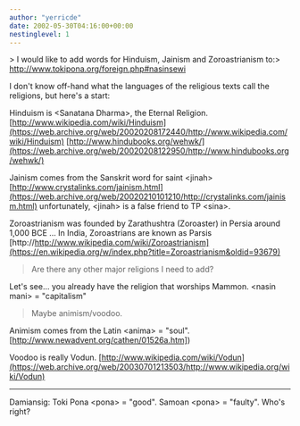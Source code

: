 ```yaml
---
author: "yerricde"
date: 2002-05-30T04:16:00+00:00
nestinglevel: 1
---
```

\> I would like to add words for Hinduism, Jainism and Zoroastrianism to:\> http://www.tokipona.org/foreign.php#nasinsewi

I don't know off-hand what the languages of the religious texts call
the religions, but here's a start:

Hinduism is \<Sanatana Dharma\>, the Eternal Religion.
[http://www.wikipedia.com/wiki/Hinduism](https://web.archive.org/web/20020208172440/http://www.wikipedia.com/wiki/Hinduism)
[http://www.hindubooks.org/wehwk/](https://web.archive.org/web/20020208122950/http://www.hindubooks.org/wehwk/)

Jainism comes from the Sanskrit word for saint \<jinah\>
[http://www.crystalinks.com/jainism.html](https://web.archive.org/web/20020210101210/http://crystalinks.com/jainism.html)
unfortunately, \<jinah\> is a false friend to TP \<sina\>.

Zoroastrianism was founded by Zarathushtra (Zoroaster) in Persia
around 1,000 BCE ... In India, Zoroastrians are known as Parsis
[http://http://www.wikipedia.com/wiki/Zoroastrianism](https://en.wikipedia.org/w/index.php?title=Zoroastrianism&oldid=93679)

> Are there any other major religions I need to add?

Let's see... you already have the religion that worships Mammon.
\<nasin mani\> = "capitalism"

> Maybe animism/voodoo.

Animism comes from the Latin \<anima\> = "soul".
[http://www.newadvent.org/cathen/01526a.htm])

Voodoo is really Vodun.
[http://www.wikipedia.com/wiki/Vodun](https://web.archive.org/web/20030701213503/http://www.wikipedia.org/wiki/Vodun)

***
Damiansig:
Toki Pona \<pona\> = "good". Samoan \<pona\> = "faulty". Who's right?
